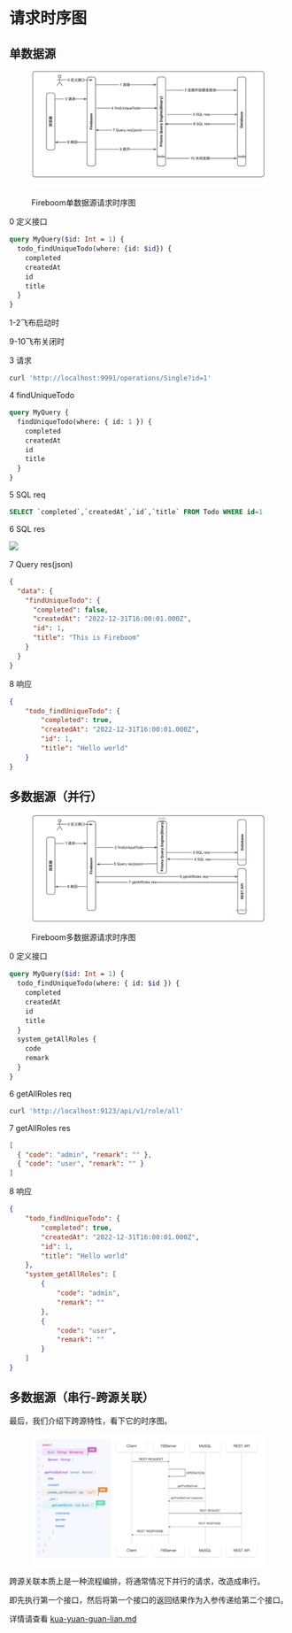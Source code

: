 # 请求时序图

## 单数据源

<figure><img src="../.gitbook/assets/image (8) (1) (2).png" alt=""><figcaption><p>Fireboom单数据源请求时序图</p></figcaption></figure>

0 定义接口

```graphql
query MyQuery($id: Int = 1) {
  todo_findUniqueTodo(where: {id: $id}) {
    completed
    createdAt
    id
    title
  }
}
```

1-2飞布启动时

9-10飞布关闭时

3 请求

```bash
curl 'http://localhost:9991/operations/Single?id=1'
```

4 findUniqueTodo

```graphql
query MyQuery {
  findUniqueTodo(where: { id: 1 }) {
    completed
    createdAt
    id
    title
  }
}
```

5 SQL req

```sql
SELECT `completed`,`createdAt`,`id`,`title` FROM Todo WHERE id=1
```

6 SQL res

![](<../.gitbook/assets/image (14).png>)

7 Query res(json)

```json
{
  "data": {
    "findUniqueTodo": {
      "completed": false,
      "createdAt": "2022-12-31T16:00:01.000Z",
      "id": 1,
      "title": "This is Fireboom"
    }
  }
}
```

8 响应

```json
{
    "todo_findUniqueTodo": {
        "completed": true,
        "createdAt": "2022-12-31T16:00:01.000Z",
        "id": 1,
        "title": "Hello world"
    }
}
```

## 多数据源（并行）

<figure><img src="../.gitbook/assets/image (9) (1).png" alt=""><figcaption><p>Fireboom多数据源请求时序图</p></figcaption></figure>

0 定义接口

```graphql
query MyQuery($id: Int = 1) {
  todo_findUniqueTodo(where: { id: $id }) {
    completed
    createdAt
    id
    title
  }
  system_getAllRoles {
    code
    remark
  }
} 
```

6 getAllRoles req

```bash
curl 'http://localhost:9123/api/v1/role/all'
```

7 getAllRoles res

```json
[
  { "code": "admin", "remark": "" },
  { "code": "user", "remark": "" }
]
```

8 响应

```json
{
    "todo_findUniqueTodo": {
        "completed": true,
        "createdAt": "2022-12-31T16:00:01.000Z",
        "id": 1,
        "title": "Hello world"
    },
    "system_getAllRoles": [
        {
            "code": "admin",
            "remark": ""
        },
        {
            "code": "user",
            "remark": ""
        }
    ]
}
```

## 多数据源（串行-跨源关联）

最后，我们介绍下跨源特性，看下它的时序图。

<figure><img src="../.gitbook/assets/image (10) (3).png" alt=""><figcaption></figcaption></figure>

跨源关联本质上是一种流程编排，将通常情况下并行的请求，改造成串行。

即先执行第一个接口，然后将第一个接口的返回结果作为入参传递给第二个接口。

详情请查看 [kua-yuan-guan-lian.md](../ji-chu-ke-shi-hua-kai-fa/api-gou-jian/kua-yuan-guan-lian.md "mention")
